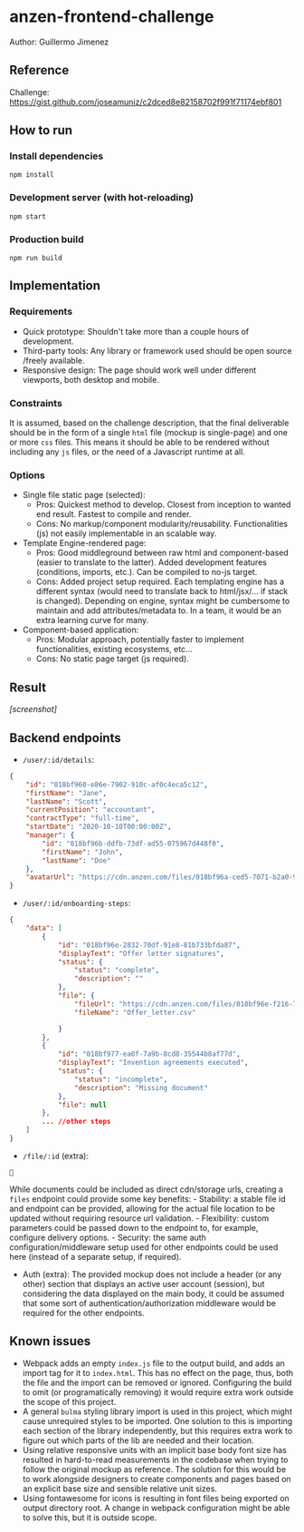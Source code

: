 # anzen-frontend-challenge
Author: Guillermo Jimenez

## Reference
Challenge: https://gist.github.com/joseamuniz/c2dced8e82158702f991f71174ebf801

## How to run
### Install dependencies
```
npm install
```

### Development server (with hot-reloading)
```
npm start
```

### Production build
```
npm run build
```

## Implementation
### Requirements
- Quick prototype: Shouldn't take more than a couple hours of development.
- Third-party tools: Any library or framework used should be open source /freely available.
- Responsive design: The page should work well under different viewports, both desktop and mobile.
### Constraints
It is assumed, based on the challenge description, that the final deliverable should be in the form of a single `html` file (mockup is single-page) and one or more `css` files. This means it should be able to be rendered without including any `js` files, or the need of a Javascript runtime at all.
### Options
- Single file static page (selected):
    - Pros: Quickest method to develop. Closest from inception to wanted end result. Fastest to compile and render.
    - Cons: No markup/component modularity/reusability. Functionalities (js) not easily implementable in an scalable way.
- Template Engine-rendered page:
    - Pros: Good middleground between raw html and component-based (easier to translate to the latter). Added development features (conditions, imports, etc.). Can be compiled to no-js target.
    - Cons: Added project setup required. Each templating engine has a different syntax (would need to translate back to html/jsx/... if stack is changed). Depending on engine, syntax might be cumbersome to maintain and add attributes/metadata to. In a team, it would be an extra learning curve for many.
- Component-based application:
    - Pros: Modular approach, potentially faster to implement functionalities, existing ecosystems, etc...
    - Cons: No static page target (js required).

## Result
_[screenshot]_

## Backend endpoints
- `/user/:id/details`:
```json
{
    "id": "018bf960-e86e-7902-910c-af0c4eca5c12",
    "firstName": "Jane",
    "lastName": "Scott",
    "currentPosition": "accountant",
    "contractType": "full-time",
    "startDate": "2020-10-10T00:00:00Z",
    "manager": {
        "id": "018bf96b-ddfb-73df-ad55-075967d448f0",
        "firstName": "John",
        "lastName": "Doe"
    },
    "avatarUrl": "https://cdn.anzen.com/files/018bf96a-ced5-7071-b2a0-90d9a624de7b"
}
```
- `/user/:id/onboarding-steps`: 
```json
{
    "data": [
        {
            "id": "018bf96e-2832-70df-91e8-81b733bfda87",
            "displayText": "Offer letter signatures",
            "status": {
                "status": "complete",
                "description": ""
            },
            "file": {
                "fileUrl": "https://cdn.anzen.com/files/018bf96e-f216-7ff1-a548-fd1ed35bb8ce",
                "fileName": "Offer_letter.csv"

            }
        },
        {
            "id": "018bf977-ea0f-7a9b-8cd8-35544b8af77d",
            "displayText": "Invention agreements executed",
            "status": {
                "status": "incomplete",
                "description": "Missing document"
            },
            "file": null
        },
        ... //other steps
    ]
}
```
- `/file/:id` (extra): 
```
📄
```
While documents could be included as direct cdn/storage urls, creating a `files` endpoint could provide some key benefits:
    - Stability: a stable file id and endpoint can be provided, allowing for the actual file location to be updated without requiring resource url validation.
    - Flexibility: custom parameters could be passed down to the endpoint to, for example, configure delivery options.
    - Security: the same auth configuration/middleware setup used for other endpoints could be used here (instead of a separate setup, if required).
- Auth (extra): The provided mockup does not include a header (or any other) section that displays an active user account (session), but considering the data displayed on the main body, it could be assumed that some sort of authentication/authorization middleware would be required for the other endpoints.

## Known issues
- Webpack adds an empty `index.js` file to the output build, and adds an import tag for it to `index.html`. This has no effect on the page, thus, both the file and the import can be removed or ignored. Configuring the build to omit (or programatically removing) it would require extra work outside the scope of this project.
- A general `bulma` styling library import is used in this project, which might cause unrequired styles to be imported. One solution to this is importing each section of the library independently, but this requires extra work to figure out which parts of the lib are needed and their location.
- Using relative responsive units with an implicit base body font size has resulted in hard-to-read measurements in the codebase when trying to follow the original mockup as reference. The solution for this would be to work alongside designers to create components and pages based on an explicit base size and sensible relative unit sizes.
- Using fontawesome for icons is resulting in font files being exported on output directory root. A change in webpack configuration might be able to solve this, but it is outside scope.